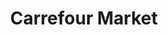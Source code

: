 ---
title: "Carrefour Market"
url: /nerja/carrefour-market-ctra-malaga-almeria/
shop: supermercado
---